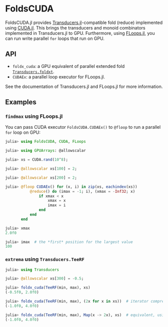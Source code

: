 # FoldsCUDA

FoldsCUDA.jl provides
[Transducers.jl](https://github.com/JuliaFolds/Transducers.jl)-compatible
fold (reduce) implemented using
[CUDA.jl](https://github.com/JuliaGPU/CUDA.jl).  This brings the
transducers and monoid combinators implemented in Transducers.jl to
GPU.  Furthermore, using
[FLoops.jl](https://github.com/JuliaFolds/FLoops.jl), you can run
write parallel `for` loops that run on GPU.

## API

* `foldx_cuda`: a GPU equivalent of parallel extended fold
  [`Transducers.foldxt`](https://juliafolds.github.io/Transducers.jl/dev/reference/manual/#Transducers.foldxt).
* `CUDAEx`: a parallel loop executor for FLoops.jl.

See the documentation of Transducers.jl and FLoops.jl for more
information.

## Examples

### `findmax` using FLoops.jl

You can pass CUDA executor `FoldsCUDA.CUDAEx()` to `@floop` to run a
parallel `for` loop on GPU:

```julia
julia> using FoldsCUDA, CUDA, FLoops

julia> using GPUArrays: @allowscalar

julia> xs = CUDA.rand(10^8);

julia> @allowscalar xs[100] = 2;

julia> @allowscalar xs[200] = 2;

julia> @floop CUDAEx() for (x, i) in zip(xs, eachindex(xs))
           @reduce() do (imax = -1; i), (xmax = -Inf32; x)
               if xmax < x
                   xmax = x
                   imax = i
               end
           end
       end

julia> xmax
2.0f0

julia> imax  # the *first* position for the largest value
100
```

### `extrema` using `Transducers.TeeRF`

```julia
julia> using Transducers

julia> @allowscalar xs[300] = -0.5;

julia> foldx_cuda(TeeRF(min, max), xs)
(-0.5f0, 2.0f0)

julia> foldx_cuda(TeeRF(min, max), (2x for x in xs))  # iterator comprehension works
(-1.0f0, 4.0f0)

julia> foldx_cuda(TeeRF(min, max), Map(x -> 2x), xs)  # equivalent, using a transducer
(-1.0f0, 4.0f0)
```
